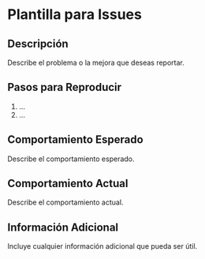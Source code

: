 # Plantilla para Issues

## Descripción
Describe el problema o la mejora que deseas reportar.

## Pasos para Reproducir
1. ...
2. ...

## Comportamiento Esperado
Describe el comportamiento esperado.

## Comportamiento Actual
Describe el comportamiento actual.

## Información Adicional
Incluye cualquier información adicional que pueda ser útil.